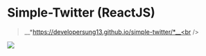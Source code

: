 # Simple-Twitter (ReactJS)
>__*https://developersung13.github.io/simple-twitter/*__<br />

<img src="https://img.shields.io/badge/sTwitter-1DA1F2?style=flat-square&logo=twitter&logoColor=white">
